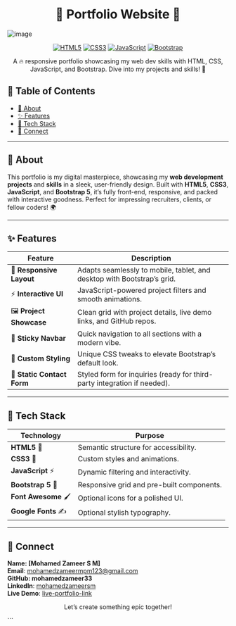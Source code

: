 <h1 align="center">🌟 Portfolio Website 🌟</h1>

<p align="center">
  
  ![image](https://github.com/user-attachments/assets/86ed1cac-ee37-4020-90e4-afcbc437fd79)

</p>

<p align="center">
  <a href="https://developer.mozilla.org/en-US/docs/Web/HTML"><img src="https://img.shields.io/badge/HTML5-E34F26?style=for-the-badge&logo=html5&logoColor=white" alt="HTML5"></a>
  <a href="https://developer.mozilla.org/en-US/docs/Web/CSS"><img src="https://img.shields.io/badge/CSS3-1572B6?style=for-the-badge&logo=css3&logoColor=white" alt="CSS3"></a>
  <a href="https://developer.mozilla.org/en-US/docs/Web/JavaScript"><img src="https://img.shields.io/badge/JavaScript-F7DF1E?style=for-the-badge&logo=javascript&logoColor=black" alt="JavaScript"></a>
  <a href="https://getbootstrap.com/"><img src="https://img.shields.io/badge/Bootstrap-563D7C?style=for-the-badge&logo=bootstrap&logoColor=white" alt="Bootstrap"></a>
  
</p>

<p align="center">
  A 🔥 responsive portfolio showcasing my web dev skills with HTML, CSS, JavaScript, and Bootstrap. Dive into my projects and skills! 🚀
</p>

## 📑 Table of Contents
- [🎯 About](#-about)
- [✨ Features](#-features)
- [🧰 Tech Stack](#-tech-stack)
- [📩 Connect](#-connect)

---

## 🎯 About

This portfolio is my digital masterpiece, showcasing my **web development projects** and **skills** in a sleek, user-friendly design. Built with **HTML5**, **CSS3**, **JavaScript**, and **Bootstrap 5**, it’s fully front-end, responsive, and packed with interactive goodness. Perfect for impressing recruiters, clients, or fellow coders! 🌍

---

## ✨ Features

| Feature             | Description                                                                 |
|---------------------|-----------------------------------------------------------------------------|
| 📱 **Responsive Layout** | Adapts seamlessly to mobile, tablet, and desktop with Bootstrap’s grid.      |
| ⚡ **Interactive UI**    | JavaScript-powered project filters and smooth animations.                   |
| 🖼️ **Project Showcase** | Clean grid with project details, live demo links, and GitHub repos.         |
| 🧭 **Sticky Navbar**    | Quick navigation to all sections with a modern vibe.                        |
| 🎨 **Custom Styling**   | Unique CSS tweaks to elevate Bootstrap’s default look.                      |
| 📧 **Static Contact Form** | Styled form for inquiries (ready for third-party integration if needed).    |

---

## 🧰 Tech Stack

| Technology         | Purpose                                                  |
|--------------------|----------------------------------------------------------|
| **HTML5** 📝       | Semantic structure for accessibility.                    |
| **CSS3** 🎨        | Custom styles and animations.                            |
| **JavaScript** ⚡   | Dynamic filtering and interactivity.                     |
| **Bootstrap 5** 🧩 | Responsive grid and pre-built components.                |
| **Font Awesome** 🖌️ | Optional icons for a polished UI.                        |
| **Google Fonts** ✍️ | Optional stylish typography.                             |

---

## 📄 Connect
**Name: [Mohamed Zameer S M]** <br>
**Email**: [mohamedzameermpm123@gmail.com](mailto:mohamedzameermpm123@gmail.com) <br>
**GitHub: mohamedzameer33** <br>
**LinkedIn**: [mohamedzameersm](https://www.linkedin.com/in/mohamed-zameer-4b3211301/) <br>
**Live Demo**: [live-portfolio-link
](https://portfolio-zameer.netlify.app/) <br>
<p align="center">
  Let’s create something epic together! 
</p>
```


